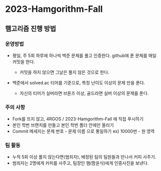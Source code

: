 # 2023-Hamgorithm-Fall

## 햄고리즘 진행 방법

### 운영방법

- 평일, 주 5회 하루에 하나씩 백준 문제를 풀고 인증한다. github에 푼 문제를 매일 커밋을 한다.
    - 커밋을 하지 않으면 그날은 풀지 않은 것으로 한다.
    
- 백준에서 solved.ac 티어를 기준으로, 특정 난이도 이상의 문제 만을 푼다.
    - 자신의 티어가 실버라면 브론즈 이상, 골드라면 실버 이상의 문제를 푼다.

### 주의 사항
- Fork를 뜨지 않고, 4RGOS / 2023-Hamgorithm-Fall 에 직접 푸시하기
- 본인 학번 브랜치를 만들고 본인 학번 폴더 안에만 올리기
- Commit 메세지는 문제 번호 - 문제 이름 으로 통일하기
    ex) 10000번 - 원 영역

### 팀 활동
- 누적 5회 이상 풀지 않는다면(범죄자), 배정된 팀의 팀원들과 만나서 커피 사주기.
- 범죄자는 2명에게 커피를 사주고, 팀장인 햄(함윤식)에게 인증사진을 보낸다.
